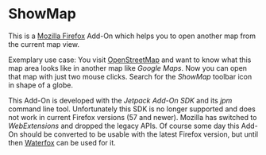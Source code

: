ShowMap
=======

This is a [Mozilla Firefox](https://www.mozilla.org/firefox/) Add-On which
helps you to open another map from the current map view.

Exemplary use case: You visit [OpenStreetMap](https://www.openstreetmap.org/)
and want to know what this map area looks like in another map like *Google
Maps*. Now you can open that map with just two mouse clicks. Search for the
*ShowMap* toolbar icon in shape of a globe.

This Add-On is developed with the *Jetpack Add-On SDK* and its *jpm* command line
tool. Unfortunately this SDK is no longer supported and does not work in
current Firefox versions (57 and newer). Mozilla has switched to
*WebExtensions* and dropped the legacy APIs. Of course some day this Add-On
should be converted to be usable with the latest Firefox version, but until
then [Waterfox](https://waterfoxproject.org/) can be used for it.

